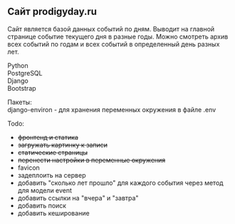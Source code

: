 ## Сайт prodigyday.ru  

Сайт является базой данных событий по дням. Выводит на главной странице событие текущего дня в разные годы. Можно смотреть архив всех событий по годам и всех событий в определенный день разных лет.  

Python  
PostgreSQL  
Django  
Bootstrap  

Пакеты:  
django-environ - для хранения переменных окружения в файле .env

Todo:  
- ~~фронтенд и статика~~  
- ~~загружать картинку к записи~~  
- ~~статические страницы~~  
- ~~перенести настройки в переменные окружения~~   
- favicon  
- задеплоить на сервер   
- добавить "сколько лет прошло" для каждого события через метод для модели event  
- добавить ссылки на "вчера" и "завтра"  
- добавить поиск  
- добавить кеширование  
